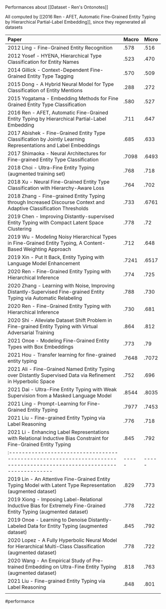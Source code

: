 Performances about [[Dataset - Ren's Ontonotes]]

All computed by [[2016 Ren - AFET, Automatic Fine-Grained Entity Typing by Hierarchical Partial-Label Embedding]], since they regenerated all datasets

| Paper                                                                                                                 | Macro | Micro |
|:--------------------------------------------------------------------------------------------------------------------- | ----- | ----- |
| 2012 Ling - Fine-Grained Entity Recognition                                                                           | .578  | .516  |
| 2012 Yosef - HYENA, Hierarchical Type Classification for Entity Names                                                 | .523  | .470  |
| 2014 Gillick - Context-Dependent Fine-Grained Entity Type Tagging                                                     | .570  | .509  |
| 2015 Dong - A Hybrid Neural Model for Type Classification of Entity Mentions                                          | .288  | .272  |
| 2015 Yogatama - Embedding Methods for Fine Grained Entity Type Classification                                         | .580  | .527  |
| 2016 Ren - AFET, Automatic Fine-Grained Entity Typing by Hierarchical Partial-Label Embedding                         | .711  | .647  |
| 2017 Abishek - Fine-Grained Entity Type Classification by Jointly Learning Representations and Label Embeddings       | .685  | .633  |
| 2017 Shimaoka - Neural Architectures for Fine-grained Entity Type Classification                                      | .7098 | .6493 |
| 2018 Choi - Ultra-Fine Entity Typing  (augmented training set)                                                        | .768  | .718  |
| 2018 Xu - Neural Fine-Grained Entity Type Classification with Hierarchy-Aware Loss                                    | .764  | .702  |
| 2018 Zhang - Fine-grained Entity Typing through Increased Discourse Context and Adaptive Classification Thresholds    | .733  | .6761 |
| 2019 Chen - Improving Distantly-supervised Entity Typing with Compact Latent Space Clustering                         | .778  | .72   |
| 2019 Wu - Modeling Noisy Hierarchical Types in Fine-Grained Entity Typing, A Content-Based Weighting Approach         | .712  | .648  |
| 2019 Xin - Put It Back, Entity Typing with Language Model Enhancement                                                 | .7241 | .6517 |
| 2020 Ren - Fine-Grained Entity Typing with Hierarchical Inference                                                     | .774  | .725  |
| 2020 Zhang - Learning with Noise, Improving Distantly-Supervised Fine-grained Entity Typing via Automatic Relabeling  | .788  | .730  |
| 2020 Ren - Fine-Grained Entity Typing with Hierarchical Inference                                                     | .730  | .681  |
| 2020 Shi - Alleviate Dataset Shift Problem in Fine-grained Entity Typing with Virtual Adversarial Training            | .864  | .812  |
| 2021 Onoe - Modeling Fine-Grained Entity Types with Box Embeddings                                                    | .773  | .79   |
| 2021 Hou - Transfer learning for fine-grained entity typing                                                           | .7648 | .7072 |
| 2021 Ali - Fine-Grained Named Entity Typing over Distantly Supervised Data via Refinement in Hyperbolic Space         | .752  | .696  |
| 2021 Dai - Ultra-Fine Entity Typing with Weak Supervision from a Masked Language Model                                | .8544 | .8035 |
| 2021 Ling - Prompt-Learning for Fine-Grained Entity Typing                                                            | .7977 | .7453 |
| 2021 Liu - Fine-grained Entity Typing via Label Reasoning                                                             | .776  | .718  |
| 2021 Li - Enhancing Label Representations with Relational Inductive Bias Constraint for Fine-Grained Entity Typing    | .845  | .792  |
| :-------------------------------------------------------------------------------------------------------------------- | ----- | ----- |
| 2019 Lin - An Attentive Fine-Grained Entity Typing Model with Latent Type Representation (augmented dataset)          | .829  | .773  |
| 2019 Xiong - Imposing Label-Relational Inductive Bias for Extremely Fine-Grained Entity Typing (augmented dataset)    | .778  | .722  |
| 2019 Onoe - Learning to Denoise Distantly-Labeled Data for Entity Typing (augmented dataset)                          | .845  | .792  |
| 2020 Lopez - A Fully Hyperbolic Neural Model for Hierarchical Multi-Class Classification (augmented dataset)          | .778  | .722  |
| 2020 Wang - An Empirical Study of Pre-trained Embedding on Ultra-Fine Entity Typing (augmented dataset)               | .818  | .763  |
| 2021 Liu - Fine-grained Entity Typing via Label Reasoning                                                             | .848  | .801  |
|                                                                                                                       |       |       |

#performance 